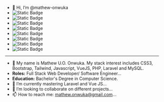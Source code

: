 - 👋 Hi, I’m @mathew-onwuka
- <img alt="Static Badge" src="https://img.shields.io/badge/Frontend-CSS3-orange">
- <img alt="Static Badge" src="https://img.shields.io/badge/Frontend-Bootstrap-purple">
- <img alt="Static Badge" src="https://img.shields.io/badge/Frontend-Tailwind-skyblue">
- <img alt="Static Badge" src="https://img.shields.io/badge/Frontend-Javascript-yellow">
- <img alt="Static Badge" src="https://img.shields.io/badge/Frontend-VueJS-green">
- <img alt="Static Badge" src="https://img.shields.io/badge/Backend-PHP-8A2BE2">
- <img alt="Static Badge" src="https://img.shields.io/badge/Backend-Laravel-%23F05340">
- <img alt="Static Badge" src="https://img.shields.io/badge/DB-MySQL-%23F29111">
-------------------------------------------------------------------------------------------------------------------------------------

- 👀 My name is Mathew U.O. Onwuka. My stack interest includes CSS3, Bootstrap, Tailwind, Javascript, VueJS, PHP, Laravel and MySQL. 
- **Roles:** Full Stack Web Developer/ Software Engineer...
- **Education:** Bachelor's Degree in Computer Science.
- 🌱 I’m currently mastering Laravel and Vue JS...
- 💞️ I’m looking to collaborate on different projects...
- 📫 How to reach me: mathew.onwuka@gmail.com...

<!---
mathew-onwuka/mathew-onwuka is a ✨ special ✨ repository because its `README.md` (this file) appears on your GitHub profile.
You can click the Preview link to take a look at your changes.
--->


